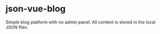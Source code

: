 # json-vue-blog
Simple blog platform with no admin panel. All content is stored in the local JSON files.
